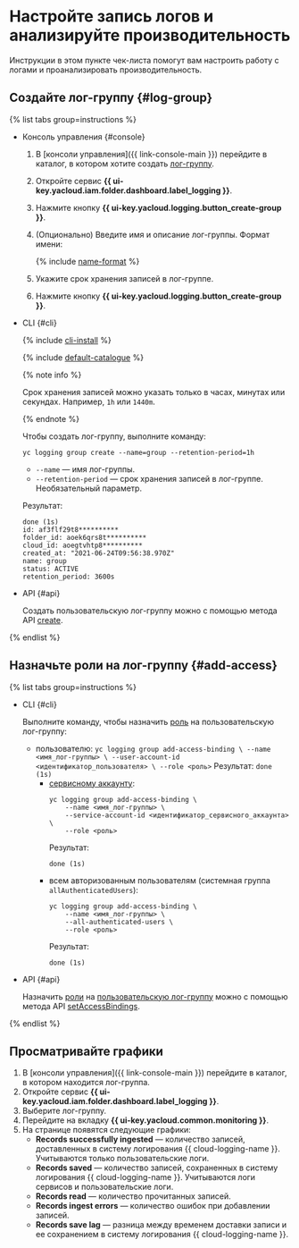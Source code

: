 # Настройте запись логов и анализируйте производительность

Инструкции в этом пункте чек-листа помогут вам настроить работу с логами и проанализировать производительность.

## Создайте лог-группу {#log-group}

{% list tabs group=instructions %}

- Консоль управления {#console}

    1. В [консоли управления]({{ link-console-main }}) перейдите в каталог, в котором хотите создать [лог-группу](../../logging/concepts/log-group.md).
    1. Откройте сервис **{{ ui-key.yacloud.iam.folder.dashboard.label_logging }}**.
    1. Нажмите кнопку **{{ ui-key.yacloud.logging.button_create-group }}**.
    1. (Опционально) Введите имя и описание лог-группы. Формат имени:

        {% include [name-format](../../_includes/name-format.md) %}

    1. Укажите срок хранения записей в лог-группе.
    1. Нажмите кнопку **{{ ui-key.yacloud.logging.button_create-group }}**.

- CLI {#cli}

    {% include [cli-install](../../_includes/cli-install.md) %}

    {% include [default-catalogue](../../_includes/default-catalogue.md) %}

    {% note info %}

    Срок хранения записей можно указать только в часах, минутах или секундах. Например, `1h` или `1440m`.

    {% endnote %}

    Чтобы создать лог-группу, выполните команду:

    ```
    yc logging group create --name=group --retention-period=1h
    ```

    * `--name` — имя лог-группы.
    * `--retention-period` — срок хранения записей в лог-группе. Необязательный параметр.

    Результат:

    ```
    done (1s)
    id: af3flf29t8**********
    folder_id: aoek6qrs8t**********
    cloud_id: aoegtvhtp8**********
    created_at: "2021-06-24T09:56:38.970Z"
    name: group
    status: ACTIVE
    retention_period: 3600s
    ```

- API {#api}

    Создать пользовательскую лог-группу можно с помощью метода API [create](../../logging/api-ref/LogGroup/create.md).

{% endlist %}

## Назначьте роли на лог-группу {#add-access}

{% list tabs group=instructions %}

- CLI {#cli}

  Выполните команду, чтобы назначить [роль](../../resource-manager/security/index.md) на пользовательскую лог-группу:

  * пользователю:
        ```
        yc logging group add-access-binding \
            --name <имя_лог-группы> \
            --user-account-id <идентификатор_пользователя> \
            --role <роль>
        ```
        Результат:
        ```
        done (1s)
        ```
    * [сервисному аккаунту](../../iam/concepts/users/service-accounts.md):  
        ```
        yc logging group add-access-binding \
            --name <имя_лог-группы> \
            --service-account-id <идентификатор_сервисного_аккаунта> \
            --role <роль>
        ```
        Результат:
        ```
        done (1s)
        ```
    * всем авторизованным пользователям (системная группа `allAuthenticatedUsers`):
        ```
        yc logging group add-access-binding \
            --name <имя_лог-группы> \
            --all-authenticated-users \
            --role <роль>
        ```
        Результат:
        ```
        done (1s)
        ```

- API {#api}

    Назначить [роли](../../resource-manager/security/index.md#roles-list) на [пользовательскую лог-группу](../../logging/concepts/log-group.md) можно с помощью метода API [setAccessBindings](../../logging/api-ref/LogGroup/setAccessBindings.md).

{% endlist %}

## Просматривайте графики

1. В [консоли управления]({{ link-console-main }}) перейдите в каталог, в котором находится лог-группа.
1. Откройте сервис **{{ ui-key.yacloud.iam.folder.dashboard.label_logging }}**.
1. Выберите лог-группу.
1. Перейдите на вкладку **{{ ui-key.yacloud.common.monitoring }}**.
1. На странице появятся следующие графики:
    * **Records successfully ingested** — количество записей, доставленных в систему логирования {{ cloud-logging-name }}. Учитываются только пользовательские логи.
    * **Records saved** — количество записей, сохраненных в систему логирования {{ cloud-logging-name }}. Учитываются логи сервисов и пользовательские логи.
    * **Records read** — количество прочитанных записей.
    * **Records ingest errors** — количество ошибок при добавлении записей.
    * **Records save lag** — разница между временем доставки записи и ее сохранением в систему логирования {{ cloud-logging-name }}.